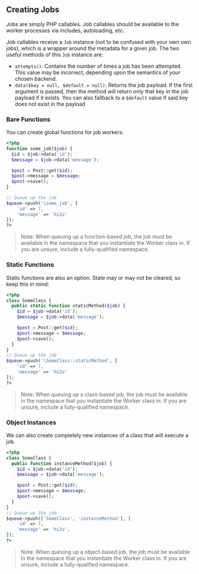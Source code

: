 ## Creating Jobs

Jobs are simply PHP callables. Job callables should be available to the worker processes via includes, autoloading, etc.

Job callables receive a `Job` instance (not to be confused with your own own jobs), which is a wrapper around the metadata for a given job. The two useful methods of this `Job` instance are:

- `attempts()`: Contains the number of times a job has been attempted. This value may be incorrect, depending upon the semantics of your chosen backend.
- `data($key = null, $default = null)`: Returns the job payload. If the first argument is passed, then the method will return only that key in the job payload if it exists. You can also fallback to a `$default` value if said key does not exist in the payload

### Bare Functions

You can create global functions for job workers:

```php
<?php
function some_job($job) {
  $id = $job->data('id');
  $message = $job->data('message');

  $post = Post::get($id);
  $post->message = $message;
  $post->save();
}

// Queue up the job
$queue->push('\some_job', [
    'id' => 7,
    'message' => 'hi2u'
]);
?>
```

> Note: When queuing up a function-based job, the job must be available in the namespace that you instantiate the Worker class in. If you are unsure, include a fully-qualified namespace.

### Static Functions

Static functions are also an option. State may or may not be cleared, so keep this in mind:

```php
<?php
class SomeClass {
  public static function staticMethod($job) {
    $id = $job->data('id');
    $message = $job->data('message');

    $post = Post::get($id);
    $post->message = $message;
    $post->save();
  }
}
// Queue up the job
$queue->push('\SomeClass::staticMethod', [
    'id' => 7,
    'message' => 'hi2u'
]);
?>
```

> Note: When queuing up a class-based job, the job must be available in the namespace that you instantiate the Worker class in. If you are unsure, include a fully-qualified namespace.

### Object Instances

We can also create completely new instances of a class that will execute a job.

```php
<?php
class SomeClass {
  public function instanceMethod($job) {
    $id = $job->data('id');
    $message = $job->data('message');

    $post = Post::get($id);
    $post->message = $message;
    $post->save();
  }
}
// Queue up the job
$queue->push(['SomeClass', 'instanceMethod'], [
    'id' => 7,
    'message' => 'hi2u',
]);
?>
```

> Note: When queuing up a object-based job, the job must be available in the namespace that you instantiate the Worker class in. If you are unsure, include a fully-qualified namespace.
